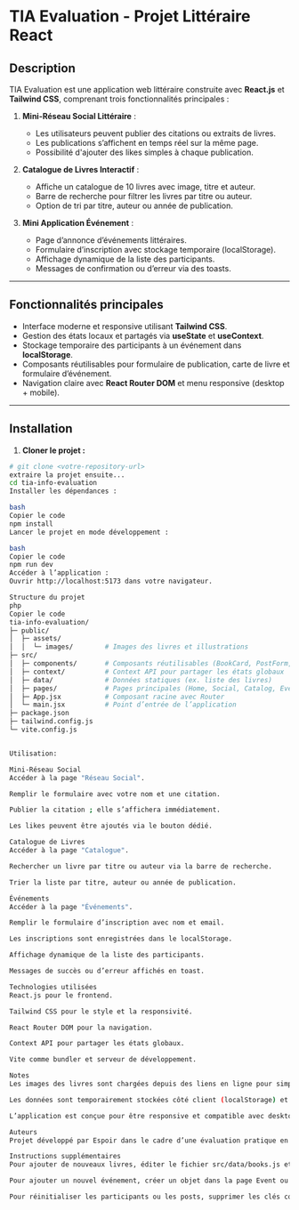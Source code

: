 # TIA Evaluation - Projet Littéraire React

## Description

TIA Evaluation est une application web littéraire construite avec **React.js** et **Tailwind CSS**, comprenant trois fonctionnalités principales :

1. **Mini-Réseau Social Littéraire** : 
   - Les utilisateurs peuvent publier des citations ou extraits de livres.
   - Les publications s’affichent en temps réel sur la même page.
   - Possibilité d'ajouter des likes simples à chaque publication.

2. **Catalogue de Livres Interactif** : 
   - Affiche un catalogue de 10 livres avec image, titre et auteur.
   - Barre de recherche pour filtrer les livres par titre ou auteur.
   - Option de tri par titre, auteur ou année de publication.

3. **Mini Application Événement** :
   - Page d’annonce d’événements littéraires.
   - Formulaire d’inscription avec stockage temporaire (localStorage).
   - Affichage dynamique de la liste des participants.
   - Messages de confirmation ou d’erreur via des toasts.

---

## Fonctionnalités principales

- Interface moderne et responsive utilisant **Tailwind CSS**.
- Gestion des états locaux et partagés via **useState** et **useContext**.
- Stockage temporaire des participants à un événement dans **localStorage**.
- Composants réutilisables pour formulaire de publication, carte de livre et formulaire d’événement.
- Navigation claire avec **React Router DOM** et menu responsive (desktop + mobile).

---

## Installation

1. **Cloner le projet :**
```bash
# git clone <votre-repository-url>
extraire la projet ensuite...
cd tia-info-evaluation
Installer les dépendances :

bash
Copier le code
npm install
Lancer le projet en mode développement :

bash
Copier le code
npm run dev
Accéder à l’application :
Ouvrir http://localhost:5173 dans votre navigateur.

Structure du projet
php
Copier le code
tia-info-evaluation/
├─ public/
│  ├─ assets/
│  │  └─ images/        # Images des livres et illustrations
├─ src/
│  ├─ components/       # Composants réutilisables (BookCard, PostForm, EventSignup, Navbar)
│  ├─ context/          # Context API pour partager les états globaux
│  ├─ data/             # Données statiques (ex. liste des livres)
│  ├─ pages/            # Pages principales (Home, Social, Catalog, Event)
│  ├─ App.jsx           # Composant racine avec Router
│  └─ main.jsx          # Point d’entrée de l’application
├─ package.json
├─ tailwind.config.js
└─ vite.config.js


Utilisation:

Mini-Réseau Social
Accéder à la page "Réseau Social".

Remplir le formulaire avec votre nom et une citation.

Publier la citation ; elle s’affichera immédiatement.

Les likes peuvent être ajoutés via le bouton dédié.

Catalogue de Livres
Accéder à la page "Catalogue".

Rechercher un livre par titre ou auteur via la barre de recherche.

Trier la liste par titre, auteur ou année de publication.

Événements
Accéder à la page "Événements".

Remplir le formulaire d’inscription avec nom et email.

Les inscriptions sont enregistrées dans le localStorage.

Affichage dynamique de la liste des participants.

Messages de succès ou d’erreur affichés en toast.

Technologies utilisées
React.js pour le frontend.

Tailwind CSS pour le style et la responsivité.

React Router DOM pour la navigation.

Context API pour partager les états globaux.

Vite comme bundler et serveur de développement.

Notes
Les images des livres sont chargées depuis des liens en ligne pour simplification.

Les données sont temporairement stockées côté client (localStorage) et ne sont pas persistées sur un serveur.

L’application est conçue pour être responsive et compatible avec desktop et mobile.

Auteurs
Projet développé par Espoir dans le cadre d’une évaluation pratique en React.js et Tailwind CSS.

Instructions supplémentaires
Pour ajouter de nouveaux livres, éditer le fichier src/data/books.js et ajouter un objet au tableau books.

Pour ajouter un nouvel événement, créer un objet dans la page Event ou passer via props à EventSignup.

Pour réinitialiser les participants ou les posts, supprimer les clés correspondantes dans le localStorage.